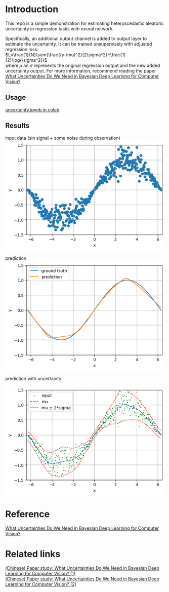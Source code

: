 # Introduction
This repo is a simple demonstration for estimating heteroscedastic aleatoric uncertainty in regression tasks with neural network.

Specifically, an additional output channel is added to output layer to estimate the uncertainty. It can be trained unsupervisely with adjusted regression loss:  
$L=\frac{1}{N}\sum{\frac{(y-\mu)^2}{2\sigma^2}+\frac{1}{2}\log{\sigma^2}}$  
where $\mu$ an $\sigma$ represents the original regression output and the new added uncertainty output. For more information, recommend reading the paper [What Uncertainties Do We Need in Bayesian Deep Learning for Computer Vision?](https://arxiv.org/abs/1703.04977)

## Usage
[uncertainty.ipynb in colab](https://colab.research.google.com/github/wang83kc1029/UncertaintyEstimation/blob/main/uncertainty.ipynb)
## Results
input data (sin signal + some noise during observation)  
![](figures/input.png)

prediction  
![](figures/output.png)

prediction with uncertainty

![](figures/output_uncertainty.png)

# Reference
[What Uncertainties Do We Need in Bayesian Deep Learning for Computer Vision?](https://arxiv.org/abs/1703.04977)

# Related links 
[(Chinese) Paper study: What Uncertainties Do We Need in Bayesian Deep Learning for Computer Vision? (1)](https://medium.com/@wang83kc1029/paper-study-what-uncertainties-do-we-need-in-bayesian-deep-learning-for-computer-vision-1-f0ac00305503)  
[(Chinese) Paper study: What Uncertainties Do We Need in Bayesian Deep Learning for Computer Vision? (2)](https://medium.com/@wang83kc1029/paper-study-what-uncertainties-do-we-need-in-bayesian-deep-learning-for-computer-vision-2-c591880af5b4)
